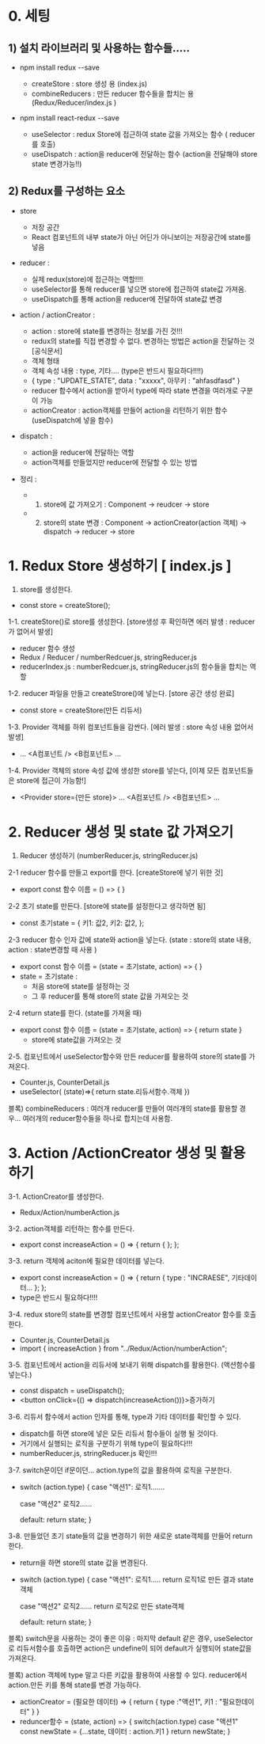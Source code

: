 # 0. 세팅

## 1) 설치 라이브러리 및 사용하는 함수들.....

- npm install redux --save

  - createStore : store 생성 용 (index.js)
  - combineReducers : 만든 reducer 함수들을 합치는 용 (Redux/Reducer/index.js )

- npm install react-redux --save
  - useSelector : redux Store에 접근하여 state 값을 가져오는 함수 ( reducer를 호출)
  - useDispatch : action을 reducer에 전달하는 함수 (action을 전달해야 store state 변경가능!!)

## 2) Redux를 구성하는 요소

- store

  - 저장 공간
  - React 컴포넌트의 내부 state가 아닌 어딘가 아니보이는 저장공간에 state를 넣음

- reducer :

  - 실제 redux(store)에 접근하는 역할!!!!
  - useSelector를 통해 reducer를 넣으면 store에 접근하여 state값 가져옴.
  - useDispatch를 통해 action을 reducer에 전달하여 state값 변경

- action / actionCreator :

  - action : store에 state를 변경하는 정보를 가진 것!!!
  - redux의 state를 직접 변경할 수 없다. 변경하는 방법은 action을 전달하는 것 [공식문서]
  - 객체 형태
  - 객체 속성 내용 : type, 기타.... (type은 반드시 필요하다!!!!)
  - { type : "UPDATE_STATE", data : "xxxxx", 아무키 : "ahfasdfasd" }
  - reducer 함수에서 action을 받아서 type에 따라 state 변경을 여러개로 구분이 가능
  - actionCreator : action객체를 만들어 action을 리턴하기 위한 함수 (useDispatch에 넣을 함수)

- dispatch :

  - action을 reducer에 전달하는 역할
  - action객체를 만들었지만 reducer에 전달할 수 있는 방법

- 정리 :
  - 1. store에 값 가져오기 : Component -> reudcer -> store
  - 2. store의 state 변경 : Component -> actionCreator(action 객체) -> dispatch -> reducer -> store

# 1. Redux Store 생성하기 [ index.js ]

1. store를 생성한다.

- const store = createStore();

1-1. createStore()로 store를 생성한다. [store생성 후 확인하면 에러 발생 : reducer가 없어서 발생]

- reducer 함수 생성
- Redux / Reducer / numberRedcuer.js, stringReducer.js
- reducerIndex.js : numberRedcuer.js, stringReducer.js의 함수들을 합치는 역할

1-2. reducer 파일을 만들고 createStrore()에 넣는다. [store 공간 생성 완료]

- const store = createStore(만든 리듀서)

1-3. Provider 객체를 하위 컴포넌트들을 감싼다. [에러 발생 : store 속성 내용 없어서 발생]

- <Provider> ... <A컴포넌트 /> <B컴포넌트> ... </Proiveder>

1-4. Provider 객체의 store 속성 값에 생성한 store를 넣는다, [이제 모든 컴포넌트들은 store에 접근이 가능함!]

- <Provider store={만든 store}> ... <A컴포넌트 /> <B컴포넌트> ... </Proiveder>

# 2. Reducer 생성 및 state 값 가져오기

1. Reducer 생성하기 (numberReducer.js, stringReducer.js)

2-1 reducer 함수를 만들고 export를 한다. [createStore에 넣기 위한 것]

- export const 함수 이름 = () => { }

2-2 초기 state를 만든다. [store에 state를 설정한다고 생각하면 됨]

- const 초기state = {
  키1: 값2,
  키2: 값2,
  };

2-3 reducer 함수 인자 값에 state와 action을 넣는다. (state : store의 state 내용, action : state변경할 때 사용 )

- export const 함수 이름 = (state = 초기state, action) => { }
- state = 초기state :
  - 처음 store에 state를 설정하는 것
  - 그 후 reducer를 통해 store의 state 값을 가져오는 것

2-4 return state를 한다. (state를 가져올 때)

- export const 함수 이름 = (state = 초기state, action) => { return state }
  - store에 state값을 가져오는 것

2-5. 컴포넌트에서 useSelector함수와 만든 reducer를 활용하여 store의 state를 가져온다.

- Counter.js, CounterDetail.js
- useSelector( (state)=>{ return state.리듀서함수.객체 })

블록) combineReducers : 여러개 reducer를 만들어 여러개의 state를 활용할 경우... 여러개의 reducer함수들을 하나로 합치는데 사용함.

# 3. Action /ActionCreator 생성 및 활용하기

3-1. ActionCreator를 생성한다.

- Redux/Action/numberAction.js

3-2. action객체를 리턴하는 함수를 만든다.

- export const increaseAction = () => {
  return { };
  };

3-3. return 객체에 aciton에 필요한 데이터를 넣는다.

- export const increaseAction = () => {
  return { type : "INCRAESE", 기타데이터... };
  };
- type은 반드시 필요하다!!!!

3-4. redux store의 state를 변경할 컴포넌트에서 사용할 actionCreator 함수를 호출한다.

- Counter.js, CounterDetail.js
- import { increaseAction } from "../Redux/Action/numberAction";

3-5. 컴포넌트에서 action을 리듀서에 보내기 위해 dispatch를 활용한다. (액션함수를 넣는다.)

- const dispatch = useDispatch();
- <button onClick={() => dispatch(increaseAction())}>증가하기</button>

3-6. 리듀서 함수에서 action 인자를 통해, type과 기타 데이터를 확인할 수 있다.

- dispatch를 하면 store에 넣은 모든 리듀서 함수들이 실행 될 것이다.
- 거기에서 실행되는 로직을 구분하기 위해 type이 필요하다!!!
- numberReducer.js, stringReducer.js 확인!!!

3-7. switch문이던 if문이던... action.type의 값을 활용하여 로직을 구분한다.

- switch (action.type) {
  case "액션1":
  로직1.......

  case "액션2"
  로직2......

  default:
  return state;
  }

3-8. 만들었던 초기 state들의 값을 변경하기 위한 새로운 state객체를 만들어 return한다.

- return을 하면 store의 state 값을 변경된다.
- switch (action.type) {
  case "액션1":
  로직1.....
  return 로직1로 만든 결과 state객체

  case "액션2"
  로직2......
  return 로직2로 만든 state객체

  default:
  return state;
  }

블록) switch문을 사용하는 것이 좋은 이유 :
마지막 default 같은 경우, useSelector로 리듀서함수를 호출하면 action은 undefine이 되어 default가 실행되어 state값을 가져온다.

블록) action 객체에 type 말고 다른 키값을 활용하여 사용할 수 있다. reducer에서 action.만든 키를 통해 state를 변경 가능하다.

- actionCreator = (필요한 데이터) => { return { type :"액션1", 키1 : "필요한데이터" } }
- reduncer함수 = (state, action) => {
  switch(action.type)
  case "액션1"
  const newState = {...state, 데이터 : action.키1 }
  return newState;
  }
